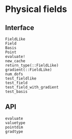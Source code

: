 
# Physical fields

## Interface

```@docs
FieldLike
Field
Basis
Point
evaluate!
new_cache
return_type(::FieldLike)
gradient(::FieldLike)
num_dofs
test_fieldlike
test_field
test_field_with_gradient
test_basis
```
## API

```@docs
evaluate
valuetype
pointdim
gradtype
```


